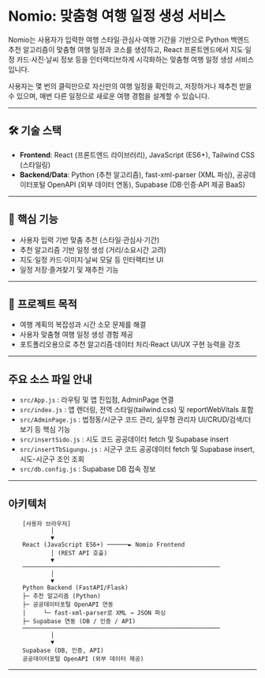 
# Nomio: 맞춤형 여행 일정 생성 서비스

Nomio는 사용자가 입력한 여행 스타일·관심사·여행 기간을 기반으로 Python 백엔드 추천 알고리즘이 맞춤형 여행 일정과 코스를 생성하고, React 프론트엔드에서 지도·일정 카드·사진·날씨 정보 등을 인터랙티브하게 시각화하는 맞춤형 여행 일정 생성 서비스입니다.

사용자는 몇 번의 클릭만으로 자신만의 여행 일정을 확인하고, 저장하거나 재추천 받을 수 있으며, 매번 다른 일정으로 새로운 여행 경험을 설계할 수 있습니다.

---

## 🛠 기술 스택

- **Frontend**: React (프론트엔드 라이브러리), JavaScript (ES6+), Tailwind CSS (스타일링)
- **Backend/Data**: Python (추천 알고리즘), fast-xml-parser (XML 파싱), 공공데이터포털 OpenAPI (외부 데이터 연동), Supabase (DB·인증·API 제공 BaaS)

---

## 🚀 핵심 기능

- 사용자 입력 기반 맞춤 추천 (스타일·관심사·기간)
- 추천 알고리즘 기반 일정 생성 (거리/소요시간 고려)
- 지도·일정 카드·이미지·날씨 모달 등 인터랙티브 UI
- 일정 저장·즐겨찾기 및 재추천 기능

---

## 🎯 프로젝트 목적

- 여행 계획의 복잡성과 시간 소모 문제를 해결
- 사용자 맞춤형 여행 일정 생성 경험 제공
- 포트폴리오용으로 추천 알고리즘·데이터 처리·React UI/UX 구현 능력을 강조

---

## 주요 소스 파일 안내

- `src/App.js` : 라우팅 및 앱 진입점, AdminPage 연결
- `src/index.js` : 앱 렌더링, 전역 스타일(tailwind.css) 및 reportWebVitals 포함
- `src/AdminPage.js` : 법정동/시군구 코드 관리, 실무형 관리자 UI/CRUD/검색/더보기 등 핵심 기능
- `src/insertSido.js` : 시도 코드 공공데이터 fetch 및 Supabase insert
- `src/insertTbSigungu.js` : 시군구 코드 공공데이터 fetch 및 Supabase insert, 시도-시군구 조인 조회
- `src/db.config.js` : Supabase DB 접속 정보

---
## 아키텍처

        [사용자 브라우저]
                │
                ▼
        React (JavaScript ES6+) ──────► Nomio Frontend
                │ (REST API 호출)
                ▼
        ────────────────────────────────────────────────────────
                │
                ▼
        Python Backend (FastAPI/Flask)
        ├─ 추천 알고리즘 (Python)
        ├─ 공공데이터포털 OpenAPI 연동
        │     └─ fast-xml-parser로 XML → JSON 파싱
        ├─ Supabase 연동 (DB / 인증 / API)
        ────────────────────────────────────────────────────────
                │
                ▼
        Supabase (DB, 인증, API)
        공공데이터포털 OpenAPI (외부 데이터 제공)
---


